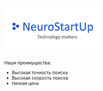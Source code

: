 <!DOCTYPE html>
<html lang="en">
<head>
    <meta charset="UTF-8">
    <meta name="viewport" content="width=device-width, initial-scale=1.0">
    <meta http-equiv="X-UA-Compatible" content="ie=edge">
</head>
<body>
    <h1><img src="logo.png"></h1>
    <p>Наши преимущества:</p>
    <ul>
        <li>Высокая точность поиска</li>
        <li>Высокая скорость поиска</li>
        <li>Низкая цена</li>
    </ul>
</body>
</html>
